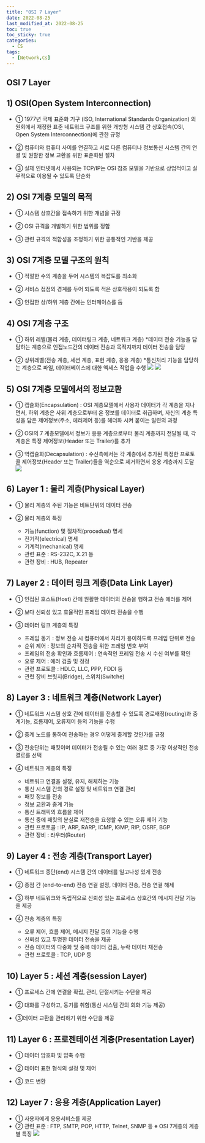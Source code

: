 ```yaml
---
title: "OSI 7 Layer"
date: 2022-08-25
last_modified_at: 2022-08-25
toc: true
toc_sticky: true
categories: 
  - CS
tags:
  - [Network,Cs]
---
```



## OSI 7 Layer



## 1) OSI(Open System Interconnection)

* ① 1977년 국제 표준화 기구 (ISO, International Standards Organization) 의원회에서 재정한 표준 네트워크 
구조를 위한 개방형 시스템 간 상호접속(OSI, Open System Interconnection)에 관한 규정

* ② 컴퓨터와 컴퓨터 사이를 연결하고 서로 다른 컴퓨터나 정보통신 시스템 간의 연결 및 원할한 정보 교환을 
위한 표준화된 절차

* ③ 실제 인터넷에서 사용되는 TCP/IP는 OSI 참조 모델을 기반으로 상업적이고 실무적으로 
이용될 수 있도록 단순화



## 2) OSI 7계층 모델의 목적

* ① 시스템 상호간을 접속하기 위한 개념을 규정

* ② OSI 규격을 개발하기 위한 범위를 정함

* ③ 관련 규격의 적합성을 조정하기 위한 공통적인 기반을 제공



## 3) OSI 7계층 모델 구조의 원칙

* ① 적절한 수의 계층을 두어 시스템의 복잡도를 최소화

* ② 서비스 접점의 경계를 두어 되도록 적은 상호작용이 되도록 함

* ③ 인접한 상/하위 계층 간에는 인터페이스를 둠



## 4) OSI 7계층 구조

* ① 하위 레벨(물리 계층, 데이터링크 계층, 네트워크 계층)
   *데이터 전송 기능을 담담하는 계층으로 인접노드간의 데이터 전송과 목적지까지 데이터 전송을 담당

* ② 상위레벨(전송 계층, 세션 계층, 표현 계층, 응용 계층)
    *통신처리 기능을 담당하는 계층으로 파일, 데이터베이스에 대한 엑세스 작업을 수행
    ![](https://images.velog.io/images/funnykyeon/post/b2e41125-2e8a-42d2-bd31-a0fbe5e6e85d/1.png)
    ![](https://images.velog.io/images/funnykyeon/post/09bcc527-72c4-44cc-96d0-1d87c532ecbb/2.png)
 
 
 
## 5) OSI 7계층 모델에서의 정보교환

* ① 캡슐화(Encapsulation) : OSI 계층모델에서 사용자 데이터가 각 계층을 지나면서, 하위 계층은 사위 계층으로부터 온 정보를 데이터로 취급하며, 자신의 계층 특성을 담은 제어정보(주소, 에러제어 등)를 헤더화 시켜 붙이는 일련의 과정

* ② OSI의 7 계층모델에서 정보가 응용 계층으로부터 물리 계층까지 전달될 때, 각 계층은 특정 제어정보(Header 또는 Trailer)를 추가

* ③ 역캡슐화(Decapsulation) : 수신측에서는 각 계층에서 추가된 특정한 프로토콜 제어정보(Header 또는 Trailer)들을 역순으로 제거하면서 응용 계층까지 도달
 ![](https://images.velog.io/images/funnykyeon/post/c0394b61-08c9-4c22-bd99-67244075b349/3.png)



## 6) Layer 1 : 물리 계층(Physical Layer)

* ① 물리 계층의 주된 기능은 비트단위의 데이터 전송

* ② 물리 계층의 특징
    * 기능(function) 및 절차적(procedual) 명세
    * 전기적(electrical) 명세
    * 기계적(mechanical) 명세
    * 관련 표준 : RS-232C, X.21 등
    * 관련 장비 : HUB, Repeater
    
    
    
## 7) Layer 2 : 데이터 링크 계층(Data Link Layer)

* ① 인접된 호스트(Host) 간에 원활한 데이터의 전송을 행하고 전송 에러를 제어

* ② 보다 신뢰성 있고 효율적인 프레임 데이터 전송을 수행

* ③ 데이터 링크 계층의 특징
    * 프레임 동기 : 정보 전송 시 컴퓨터에서 처리가 용이하도록 프레임 단위로 전송
    * 순위 제어 : 정보의 순차적 전송을 위한 프레임 번호 부여
    * 프레임의 전송 확인과 흐름제어 : 연속적인 프레임 전송 시 수신 여부를 확인
    * 오류 제어 : 에러 검출 및 정정
    * 관련 프로토콜 : HDLC, LLC, PPP, FDDI 등
    * 관련 장비 브릿지(Bridge), 스위치(Switche)



## 8) Layer 3 : 네트워크 계층(Network Layer)

* ① 네트워크 시스템 상호 간에 데이터를 전송할 수 있도록 경로배정(routing)과 중계기능, 흐름제어, 오류제어 등의 기능을 수행

* ② 중계 노드를 통하여 전송하는 경우 어떻게 중계할 것인가를 규정

* ③ 전송단위는 패킷이며 데이터가 전송될 수 있는 여러 경로 중 가장 이상적인 전송 결로를 선택

* ④ 네트워크 계층의 특징
    * 네트워크 연결을 설정, 유지, 해체하는 기능
    * 통신 시스템 간의 경로 설정 및 네트워크 연결 관리
    * 패킷 정보를 전송
    * 정보 교환과 중계 기능
    * 통신 트래픽의 흐름을 제어
    * 통신 중에 패킷의 분실로 재전송을 요청할 수 있는 오류 제어 기능
    * 관련 프로토콜 : IP, ARP, RARP, ICMP, IGMP, RIP, OSRF, BGP
    * 관련 장비 : 라우터(Router)
    
    
    
## 9) Layer 4 : 전송 계층(Transport Layer)

* ① 네트워크 종단(end) 시스템 간의 데이터를 일고나성 있게 전송

* ② 종점 간 (end-to-end) 전송 연결 설정, 데이터 전송, 전송 연결 해제

* ③ 하부 네트워크와 독립적으로 신뢰성 있는 프로세스 상호간의 메시지 전달 기능을 제공

* ④ 전송 계층의 특징
    * 오류 제어, 흐름 제어, 메시지 전달 등의 기능을 수행
    * 신뢰성 있고 투명한 데이터 전송을 제공
    * 전송 데이터의 다중화 및 중복 데이터 검출, 누락 데이터 재전송
    * 관련 프로토콜 : TCP, UDP 등



## 10) Layer 5 : 세션 계층(session Layer)

* ① 프로세스 간에 연결을 확립, 관리, 단절시키는 수단을 제공

* ② 대화를 구성하고, 동기를 취함(통신 시스템 간의 회화 기능 제공)

* ③데이터 교환을 관리하기 위한 수단을 제공



## 11) Layer 6 : 프로젠테이션 계층(Presentation Layer)

* ① 데이터 암호화 및 압축 수행

* ② 데이터 표현 형식의 설정 및 제어

* ③ 코드 변환



## 12) Layer 7 : 응용 계층(Application Layer)

* ① 사용자에게 응용서비스를 제공
* ② 관련 표준 : FTP, SMTP, POP, HTTP, Telnet, SNMP 등
※	OSI 7계층의 계층 별 특징
	 ![](https://images.velog.io/images/funnykyeon/post/0bdb4476-5408-43eb-a092-1a344e4d5b66/4.png)
